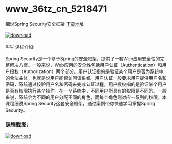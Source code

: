 # www_36tz_cn_5218471
细说Spring Security安全框架
[下载地址](http://www.36tz.cn/article/5218471 "下载地址")
<br/></br>[![download](http://36tz.cn/muke_img/2021_02_1-53-300x173.png "下载地址")](http://www.36tz.cn/article/5218471 "下载地址")
<br/></br>### 课程介绍:<br/></br>Spring Security是一个基于Spring的安全框架，提供了一套Web应用安全性的完整解决方案。一般来说，Web应用的安全性包括用户认证（Authentication）和用户授权（Authorization）两个部分。用户认证指的是验证某个用户是否为系统中的合法主体，也就是说用户能否访问该系统。用户认证一般要求用户提供用户名和密码，系统通过校验用户名和密码来完成认证过程。用户授权指的是验证某个用户是否有权限执行某个操作。在一个系统中，不同用户所具有的权限是不同的。一般来说，系统会为不同的用户分配不同的角色，而每个角色则对应一系列的权限。本课程细说Spring Security这套安全框架，通过案例带你快速学习掌握Spring Security。

### 课程截图:
[![download](http://36tz.cn/muke_img/2021_02_2-57.png "下载地址")](http://www.36tz.cn/article/5218471 "下载地址")
